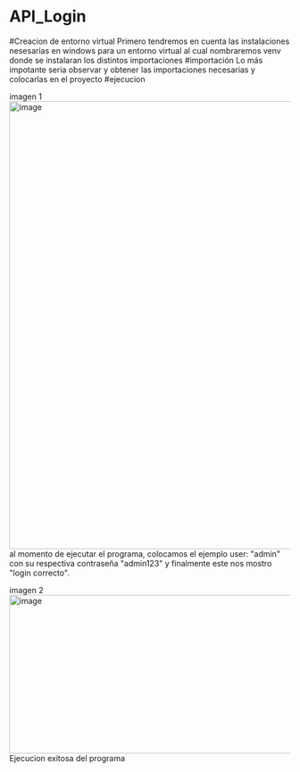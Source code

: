 # API_Login
#Creacion de entorno virtual
Primero tendremos en cuenta las instalaciones nesesarias en windows para un entorno virtual 
al cual nombraremos venv donde se instalaran los distintos importaciones
#importación
Lo más impotante seria observar y obtener las importaciones necesarias y  colocarlas en el proyecto 
#ejecucion

imagen 1
<img width="1447" height="802" alt="image" src="https://github.com/user-attachments/assets/c18d4c51-2a6f-458b-b73d-24c4d3b35cb4" />
al momento de ejecutar el programa, colocamos el ejemplo user: "admin" con su respectiva contraseña "admin123" y finalmente este nos mostro "login correcto".

imagen 2
<img width="1401" height="284" alt="image" src="https://github.com/user-attachments/assets/4de23a1b-3e46-4eaf-b990-3c079b51083a" />
Ejecucion exitosa del programa 
